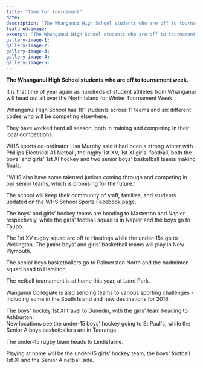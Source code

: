 ```yaml
---
title: "Time for tournament"
date: 
description: "The Whanganui High School students who are off to tournament week, Wanganui Chroncile article on 26/8/16..."
featured-image: 
excerpt: "The Whanganui High School students who are off to tournament week."
gallery-image-1: 
gallery-image-2: 
gallery-image-3: 
gallery-image-4: 
gallery-image-5: 
---
```


<p><strong>The Whanganui High School students who are off to tournament week.</strong></p>
<p>It is that time of year again as hundreds of student athletes from Whanganui will head out all over the North Island for Winter Tournament Week.</p>
<p>Whanganui High School has 181 students across 11 teams and six different codes who will be competing elsewhere.</p>
<p>They have worked hard all season, both in training and competing in their local competitions.</p>
<p>WHS sports co-ordinator Lisa Murphy said it had been a strong winter with Phillips Electrical A1 Netball, the rugby 1st XV, 1st XI girls' football, both the boys' and girls' 1st XI hockey and two senior boys' basketball teams making finals.</p>
<p>"WHS also have some talented juniors coming through and competing in our senior teams, which is promising for the future."</p>
<p>The school will keep their community of staff, families, and students updated on the WHS School Sports Facebook page.</p>
<p>The boys' and girls' hockey teams are heading to Masterton and Napier respectively, while the girls' football squad is in Napier and the boys go to Taupo.</p>
<p>The 1st XV rugby squad are off to Hastings while the under-15s go to Wellington. The junior boys' and girls' basketball teams will play in New Plymouth.</p>
<p>The senior boys basketballers go to Palmerston North and the badminton squad head to Hamilton.</p>
<p>The netball tournament is at home this year, at Laird Park.</p>
<p>Wanganui Collegiate is also sending teams to various sporting challenges - including some in the South Island and new destinations for 2016.</p>
<p>The boys' hockey 1st XI travel to Dunedin, with the girls' team heading to Ashburton.<br />New locations see the under-15 boys' hockey going to St Paul's, while the Senior A boys basketballers are in Tauranga.</p>
<p>The under-15 rugby team heads to Lindisfarne.</p>
<p>Playing at home will be the under-15 girls' hockey team, the boys' football 1st XI and the Senior A netball side.</p>

